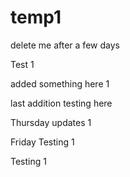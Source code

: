 # temp1
delete me after a few days 

Test 1 


added something here 1 


last addition testing here 



Thursday updates 1


Friday Testing 1

Testing 1
